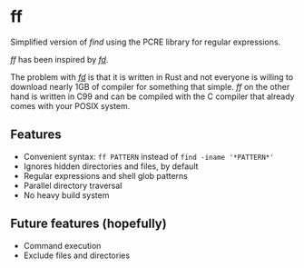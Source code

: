 # ff

Simplified version of *find* using the PCRE library for regular expressions.

*ff* has been inspired by [*fd*](https://github.com/sharkdp/fd).

The problem with [*fd*](https://github.com/sharkdp/fd) is that it is
written in Rust and not everyone is willing to download nearly 1GB of
compiler for something that simple.  *ff* on the other hand is written
in C99 and can be compiled with the C compiler that already comes with
your POSIX system.

## Features

- Convenient syntax: `ff PATTERN` instead of `find -iname '*PATTERN*'`
- Ignores hidden directories and files, by default
- Regular expressions and shell glob patterns
- Parallel directory traversal
- No heavy build system

## Future features (hopefully)

- Command execution
- Exclude files and directories
